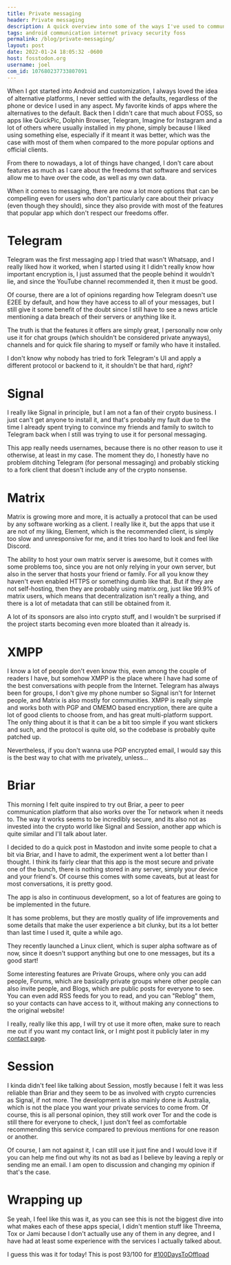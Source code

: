 ```yaml
---
title: Private messaging
header: Private messaging
description: A quick overview into some of the ways I've used to communicate with family, friends and the internet in a secure and private way
tags: android communication internet privacy security foss
permalink: /blog/private-messaging/
layout: post
date: 2022-01-24 18:05:32 -0600
host: fosstodon.org
username: joel
com_id: 107680237733807091
---
```


When I got started into Android and customization, I always loved the idea of alternative platforms, I never settled with the defaults, regardless of the phone or device I used in any aspect. My favorite kinds of apps where the alternatives to the default. Back then I didn't care that much about FOSS, so apps like QuickPic, Dolphin Browser, Telegram, Imagine for Instagram and a lot of others where usually installed in my phone, simply because I liked using something else, especially if it meant it was better, which was the case with most of them when compared to the more popular options and official clients.

From there to nowadays, a lot of things have changed, I don't care about features as much as I care about the freedoms that software and services allow me to have over the code, as well as my own data. 

When it comes to messaging, there are now a lot more options that can be compelling even for users who don't particularly care about their privacy (even though they should), since they also provide with most of the features that popular app which don't respect our freedoms offer.

# Telegram

Telegram was the first messaging app I tried that wasn't Whatsapp, and I really liked how it worked, when I started using it I didn't really know how important encryption is, I just assumed that the people behind it wouldn't lie, and since the YouTube channel recommended it, then it must be good. 

Of course, there are a lot of opinions regarding how Telegram doesn't use E2EE by default, and how they have access to all of your messages, but I still give it some benefit of the doubt since I still have to see a news article mentioning a data breach of their servers or anything like it.

The truth is that the features it offers are simply great, I personally now only use it for chat groups (which shouldn't be considered private anyways), channels and for quick file sharing to myself or family who have it installed.

I don't know why nobody has tried to fork Telegram's UI and apply a different protocol or backend to it, it shouldn't be that hard, *right*?

# Signal

I really like Signal in principle, but I am not a fan of their crypto business. I just can't get anyone to install it, and that's probably my fault due to the time I already spent trying to convince my friends and family to switch to Telegram back when I still was trying to use it for personal messaging. 

This app really needs usernames, because there is no other reason to use it otherwise, at least in my case. The moment they do, I honestly have no problem ditching Telegram (for personal messaging) and probably sticking to a fork client that doesn't include any of the crypto nonsense.

# Matrix

Matrix is growing more and more, it is actually a protocol that can be used by any software working as a client. I really like it, but the apps that use it are not of my liking, Element, which is the recommended client, is simply too slow and unresponsive for me, and it tries too hard to look and feel like Discord. 

The ability to host your own matrix server is awesome, but it comes with some problems too, since you are not only relying in your own server, but also in the server that hosts your friend or family. For all you know they haven't even enabled HTTPS or something dumb like that. But if they are not self-hosting, then they are probably using matrix.org, just like 99.9% of matrix users, which means that decentralization isn't really a thing, and there is a lot of metadata that can still be obtained from it. 

A lot of its sponsors are also into crypto stuff, and I wouldn't be surprised if the project starts becoming even more bloated than it already is.

# XMPP

I know a lot of people don't even know this, even among the couple of readers I have, but somehow XMPP is the place where I have had some of the best conversations with people from the Internet. Telegram has always been for groups, I don't give my phone number so Signal isn't for Internet people, and Matrix is also mostly for communities. XMPP is really simple and works both with PGP and OMEMO based encryption, there are quite a lot of good clients to choose from, and has great multi-platform support. The only thing about it is that it can be a bit too simple if you want stickers and such, and the protocol is quite old, so the codebase is probably quite patched up. 

Nevertheless, if you don't wanna use PGP encrypted email, I would say this is the best way to chat with me privately, unless...

# Briar

This morning I felt quite inspired to try out Briar, a peer to peer communication platform that also works over the Tor network when it needs to. The way it works seems to be incredibly secure, and its also not as invested into the crypto world like Signal and Session, another app which is quite similar and I'll talk about later.

I decided to do a quick post in Mastodon and invite some people to chat a bit via Briar, and I have to admit, the experiment went a lot better than I thought. I think its fairly clear that this app is the most secure and private one of the bunch, there is nothing stored in any server, simply your device and your friend's. Of course this comes with some caveats, but at least for most conversations, it is pretty good. 

The app is also in continuous development, so a lot of features are going to be implemented in the future.

It has some problems, but they are mostly quality of life improvements and some details that make the user experience a bit clunky, but its a lot better than last time I used it, quite a while ago.

They recently launched a Linux client, which is super alpha software as of now, since it doesn't support anything but one to one messages, but its a good start!

Some interesting features are Private Groups, where only you can add people, Forums, which are basically private groups where other people can also invite people, and Blogs, which are public posts for everyone to see. You can even add RSS feeds for you to read, and you can "Reblog" them, so your contacts can have access to it, without making any connections to the original website!

I really, really like this app, I will try ot use it more often, make sure to reach me out if you want my contact link, or I might post it publicly later in my [contact page](/contact).

# Session

I kinda didn't feel like talking about Session, mostly because I felt it was less reliable than Briar and they seem to be as involved with crypto currencies as Signal, if not more. The development is also mainly done is Australia, which is not the place you want your private services to come from. Of course, this is all personal opinion, they still work over Tor and the code is still there for everyone to check, I just don't feel as comfortable recommending this service compared to previous mentions for one reason or another. 

Of course, I am not against it, I can still use it just fine and I would love it if you can help me find out why its not as bad as I believe by leaving a reply or sending me an email. I am open to discussion and changing my opinion if that's the case.

# Wrapping up

Se yeah, I feel like this was it, as you can see this is not the biggest dive into what makes each of these apps special, I didn't mention stuff like Threema, Tox or Jami because I don't actually use any of them in any degree, and I have had at least some experience with the services I actually talked about.

I guess this was it for today! This is post 93/100 for [#100DaysToOffload](https://100daystooffload.com)







